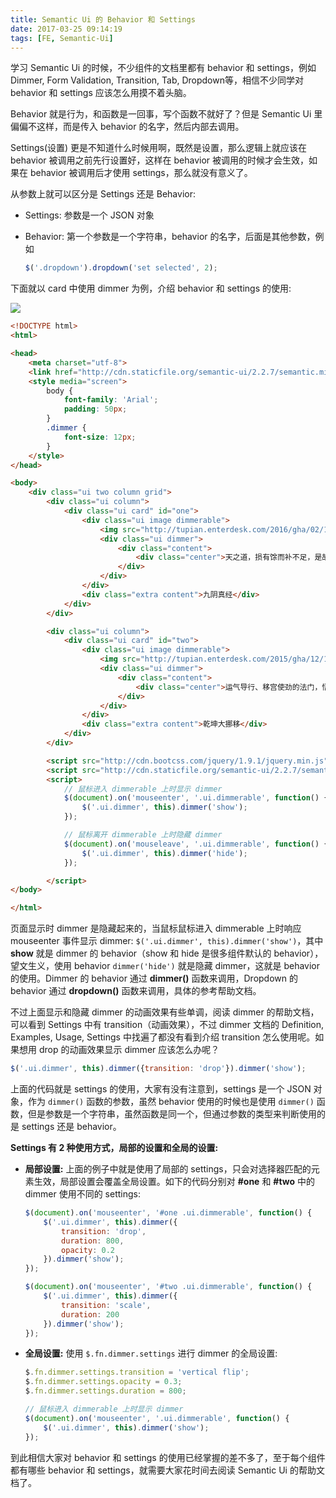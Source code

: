 ```yaml
---
title: Semantic Ui 的 Behavior 和 Settings
date: 2017-03-25 09:14:19
tags: [FE, Semantic-Ui]
---
```


学习 Semantic Ui 的时候，不少组件的文档里都有 behavior 和 settings，例如 Dimmer, Form Validation, Transition, Tab, Dropdown等，相信不少同学对 behavior 和 settings 应该怎么用摸不着头脑。

Behavior 就是行为，和函数是一回事，写个函数不就好了？但是 Semantic Ui 里偏偏不这样，而是传入 behavior 的名字，然后内部去调用。

Settings(设置) 更是不知道什么时候用啊，既然是设置，那么逻辑上就应该在 behavior 被调用之前先行设置好，这样在 behavior 被调用的时候才会生效，如果在 behavior 被调用后才使用 settings，那么就没有意义了。

从参数上就可以区分是 Settings 还是 Behavior:

* Settings: 参数是一个 JSON 对象

* Behavior: 第一个参数是一个字符串，behavior 的名字，后面是其他参数，例如

  ```js
  $('.dropdown').dropdown('set selected', 2);
  ```

下面就以 card 中使用 dimmer 为例，介绍 behavior 和 settings 的使用:

![](/img/fe/semantic-ui-card.png) <!--more-->

```html
<!DOCTYPE html>
<html>

<head>
    <meta charset="utf-8">
    <link href="http://cdn.staticfile.org/semantic-ui/2.2.7/semantic.min.css" rel="stylesheet">
    <style media="screen">
        body {
            font-family: 'Arial';
            padding: 50px;
        }
        .dimmer {
            font-size: 12px;
        }
    </style>
</head>

<body>
    <div class="ui two column grid">
        <div class="ui column">
            <div class="ui card" id="one">
                <div class="ui image dimmerable">
                    <img src="http://tupian.enterdesk.com/2016/gha/02/1902/02.jpg.200.150.jpg">
                    <div class="ui dimmer">
                        <div class="content">
                            <div class="center">天之道，损有馀而补不足，是故虚胜实，不足胜有馀。其意博，其理奥，其趣深。天地之像分，阴阳之侯烈，变化之由表，死生之兆章。</div>
                        </div>
                    </div>
                </div>
                <div class="extra content">九阴真经</div>
            </div>
        </div>

        <div class="ui column">
            <div class="ui card" id="two">
                <div class="ui image dimmerable">
                    <img src="http://tupian.enterdesk.com/2015/gha/12/1202/02.jpg.200.150.jpg">
                    <div class="ui dimmer">
                        <div class="content">
                            <div class="center">运气导行、移宫使劲的法门，悟性高者7年可成，差一点的14年才能练成。</div>
                        </div>
                    </div>
                </div>
                <div class="extra content">乾坤大挪移</div>
            </div>
        </div>

        <script src="http://cdn.bootcss.com/jquery/1.9.1/jquery.min.js"></script>
        <script src="http://cdn.staticfile.org/semantic-ui/2.2.7/semantic.min.js"></script>
        <script>
            // 鼠标进入 dimmerable 上时显示 dimmer
            $(document).on('mouseenter', '.ui.dimmerable', function() {
                $('.ui.dimmer', this).dimmer('show');
            });

            // 鼠标离开 dimmerable 上时隐藏 dimmer
            $(document).on('mouseleave', '.ui.dimmerable', function() {
                $('.ui.dimmer', this).dimmer('hide');
            });

        </script>
</body>

</html>
```

页面显示时 dimmer 是隐藏起来的，当鼠标鼠标进入 dimmerable 上时响应 mouseenter 事件显示 dimmer: `$('.ui.dimmer', this).dimmer('show')`，其中 **show** 就是 dimmer 的 behavior（show 和 hide 是很多组件默认的 behavior），望文生义，使用 behavior `dimmer('hide')` 就是隐藏 dimmer，这就是 behavior 的使用。Dimmer 的 behavior 通过 **dimmer()** 函数来调用，Dropdown 的 behavior 通过 **dropdown()** 函数来调用，具体的参考帮助文档。

不过上面显示和隐藏 dimmer 的动画效果有些单调，阅读 dimmer 的帮助文档，可以看到 Settings 中有 transition（动画效果），不过 dimmer 文档的 Definition, Examples, Usage, Settings 中找遍了都没有看到介绍 transition 怎么使用呢。如果想用 drop 的动画效果显示 dimmer 应该怎么办呢？

```js
$('.ui.dimmer', this).dimmer({transition: 'drop'}).dimmer('show');
```

上面的代码就是 settings 的使用，大家有没有注意到，settings 是一个 JSON 对象，作为 `dimmer()` 函数的参数，虽然 behavior 使用的时候也是使用 `dimmer()` 函数，但是参数是一个字符串，虽然函数是同一个，但通过参数的类型来判断使用的是 settings 还是 behavior。

**Settings 有 2 种使用方式，局部的设置和全局的设置:**

* **局部设置:** 上面的例子中就是使用了局部的 settings，只会对选择器匹配的元素生效，局部设置会覆盖全局设置。如下的代码分别对 **#one** 和 **#two** 中的 dimmer 使用不同的 settings:

  ```js
  $(document).on('mouseenter', '#one .ui.dimmerable', function() {
      $('.ui.dimmer', this).dimmer({
          transition: 'drop',
          duration: 800,
          opacity: 0.2
      }).dimmer('show');
  });

  $(document).on('mouseenter', '#two .ui.dimmerable', function() {
      $('.ui.dimmer', this).dimmer({
          transition: 'scale',
          duration: 200
      }).dimmer('show');
  });
  ```

* **全局设置:** 使用 `$.fn.dimmer.settings` 进行 dimmer 的全局设置:

  ```js
  $.fn.dimmer.settings.transition = 'vertical flip';
  $.fn.dimmer.settings.opacity = 0.3;
  $.fn.dimmer.settings.duration = 800;

  // 鼠标进入 dimmerable 上时显示 dimmer
  $(document).on('mouseenter', '.ui.dimmerable', function() {
      $('.ui.dimmer', this).dimmer('show');
  });
  ```

到此相信大家对 behavior 和 settings 的使用已经掌握的差不多了，至于每个组件都有哪些 behavior 和 settings，就需要大家花时间去阅读 Semantic Ui 的帮助文档了。